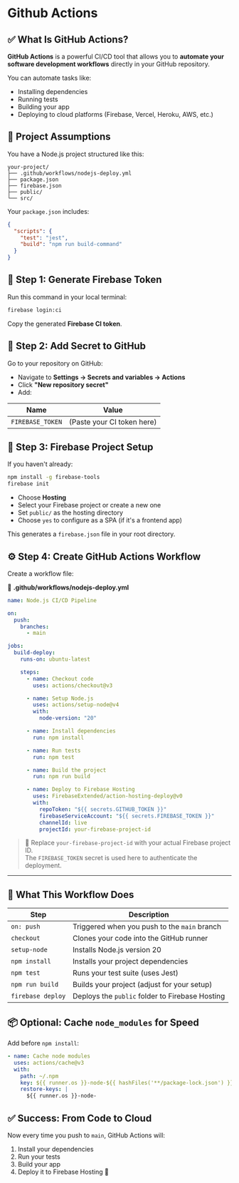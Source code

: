 # Github Actions

## ✅ What Is GitHub Actions?

**GitHub Actions** is a powerful CI/CD tool that allows you to **automate your software development workflows** directly in your GitHub repository.

You can automate tasks like:

- Installing dependencies
- Running tests
- Building your app
- Deploying to cloud platforms (Firebase, Vercel, Heroku, AWS, etc.)

## 🧰 Project Assumptions

You have a Node.js project structured like this:

```
your-project/
├── .github/workflows/nodejs-deploy.yml
├── package.json
├── firebase.json
├── public/
└── src/
```

Your `package.json` includes:

```json
{
  "scripts": {
    "test": "jest",
    "build": "npm run build-command"
  }
}
```

## 🔐 Step 1: Generate Firebase Token

Run this command in your local terminal:

```bash
firebase login:ci
```

Copy the generated **Firebase CI token**.

## 🔑 Step 2: Add Secret to GitHub

Go to your repository on GitHub:

- Navigate to **Settings → Secrets and variables → Actions**
- Click **"New repository secret"**
- Add:

| Name             | Value                      |
| ---------------- | -------------------------- |
| `FIREBASE_TOKEN` | (Paste your CI token here) |

## 📂 Step 3: Firebase Project Setup

If you haven't already:

```bash
npm install -g firebase-tools
firebase init
```

- Choose **Hosting**
- Select your Firebase project or create a new one
- Set `public/` as the hosting directory
- Choose `yes` to configure as a SPA (if it's a frontend app)

This generates a `firebase.json` file in your root directory.

## ⚙️ Step 4: Create GitHub Actions Workflow

Create a workflow file:

📄 **.github/workflows/nodejs-deploy.yml**

```yaml
name: Node.js CI/CD Pipeline

on:
  push:
    branches:
      - main

jobs:
  build-deploy:
    runs-on: ubuntu-latest

    steps:
      - name: Checkout code
        uses: actions/checkout@v3

      - name: Setup Node.js
        uses: actions/setup-node@v4
        with:
          node-version: "20"

      - name: Install dependencies
        run: npm install

      - name: Run tests
        run: npm test

      - name: Build the project
        run: npm run build

      - name: Deploy to Firebase Hosting
        uses: FirebaseExtended/action-hosting-deploy@v0
        with:
          repoToken: "${{ secrets.GITHUB_TOKEN }}"
          firebaseServiceAccount: "${{ secrets.FIREBASE_TOKEN }}"
          channelId: live
          projectId: your-firebase-project-id
```

> 🔄 Replace `your-firebase-project-id` with your actual Firebase project ID.  
> The `FIREBASE_TOKEN` secret is used here to authenticate the deployment.

---

## 🧪 What This Workflow Does

| Step              | Description                                     |
| ----------------- | ----------------------------------------------- |
| `on: push`        | Triggered when you push to the `main` branch    |
| `checkout`        | Clones your code into the GitHub runner         |
| `setup-node`      | Installs Node.js version 20                     |
| `npm install`     | Installs your project dependencies              |
| `npm test`        | Runs your test suite (uses Jest)                |
| `npm run build`   | Builds your project (adjust for your setup)     |
| `firebase deploy` | Deploys the `public` folder to Firebase Hosting |

## 📦 Optional: Cache `node_modules` for Speed

Add before `npm install`:

```yaml
- name: Cache node modules
  uses: actions/cache@v3
  with:
    path: ~/.npm
    key: ${{ runner.os }}-node-${{ hashFiles('**/package-lock.json') }}
    restore-keys: |
      ${{ runner.os }}-node-
```

## ✅ Success: From Code to Cloud

Now every time you push to `main`, GitHub Actions will:

1. Install your dependencies
2. Run your tests
3. Build your app
4. Deploy it to Firebase Hosting 🎉
